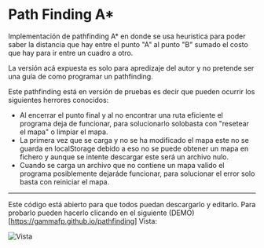 # Path Finding A*

Implementación de pathfinding A* en donde se usa heuristica para poder saber la distancia que hay entre el punto "A" al punto "B" sumado el costo que hay para ir entre un cuadro a otro.

La versión acá expuesta es solo para apredizaje del autor y no pretende ser una guía de como programar un pathfinding.

Este pathfinding está en versión de pruebas es decir que pueden ocurrir los siguientes herrores conocidos:
- Al encerrar el punto final y al no encontrar una ruta eficiente el programa deja de funcionar, para solucionarlo solobasta con "resetear el mapa" o limpiar el mapa.
- La primera vez que se carga y no se ha modificado el mapa este no se guarda en localStorage debido a eso no se puede obtener un mapa en fichero y aunque se intente descargar este será un archivo nulo.
- Cuando se carga un archivo que no contiene un mapa valido el programa posiblemente dejaráde funcionar, para solucionar el error solo basta con reiniciar el mapa.
---
Este código está abierto para que todos puedan descargarlo y editarlo.
Para probarlo pueden hacerlo clicando en el siguiente (DEMO)[https://gammafp.github.io/pathfinding]
Vista: 

![Vista](https://i.gyazo.com/9530b9ec775f45de101b9caad1b84ab1.png)
